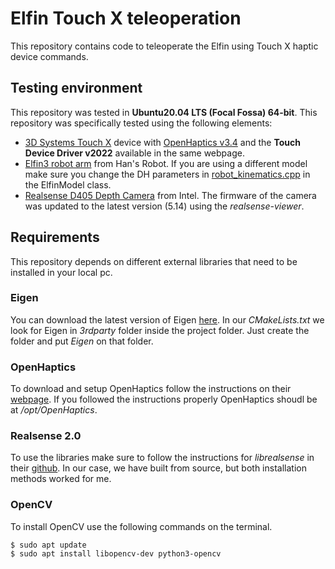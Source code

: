 # Elfin Touch X teleoperation

This repository contains code to teleoperate the Elfin using Touch X haptic device commands.

## Testing environment

This repository was tested in **Ubuntu20.04 LTS (Focal Fossa) 64-bit**.  This repository was specifically tested using the following elements:

- [3D Systems Touch X](https://www.3dsystems.com/haptics-devices/touch-x) device with [OpenHaptics v3.4](https://support.3dsystems.com/s/article/OpenHaptics-for-Linux-Developer-Edition-v34?language=en_US) and the **Touch Device Driver v2022** available in the same webpage.
- [Elfin3 robot arm](https://www.hansrobot.net/elfin) from Han's Robot. If you are using a different model make sure you change the DH parameters in [robot_kinematics.cpp](src/robot_kinematics.cpp) in the ElfinModel class.
- [Realsense D405 Depth Camera](https://www.intelrealsense.com/depth-camera-d405/) from Intel. The firmware of the camera was updated to the latest version (5.14) using the *realsense-viewer*.

## Requirements

This repository depends on different external libraries that need to be installed in your local pc.

### Eigen

You can download the latest version of Eigen [here](https://eigen.tuxfamily.org/index.php?title=Main_Page). In our *CMakeLists.txt* we look for Eigen in *3rdparty* folder inside the project folder. Just create the folder and put *Eigen* on that folder.

### OpenHaptics

To download and setup OpenHaptics follow the instructions on their [webpage](https://support.3dsystems.com/s/article/OpenHaptics-for-Linux-Developer-Edition-v34?language=en_US). If you followed the instructions properly OpenHaptics shoudl be at */opt/OpenHaptics*.

### Realsense 2.0

To use the libraries make sure to follow the instructions for *librealsense* in their [github](https://github.com/IntelRealSense/librealsense/blob/master/doc/distribution_linux.md). In our case, we have built from source, but both installation methods worked for me.

### OpenCV

To install OpenCV use the following commands on the terminal.

```
$ sudo apt update
$ sudo apt install libopencv-dev python3-opencv
```
